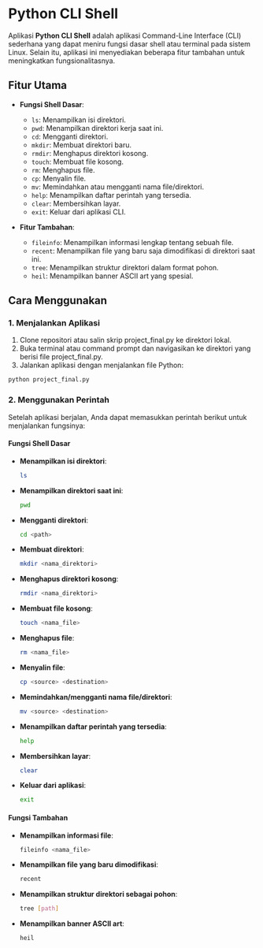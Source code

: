 # Python CLI Shell

Aplikasi **Python CLI Shell** adalah aplikasi Command-Line Interface (CLI) sederhana yang dapat meniru fungsi dasar shell atau terminal pada sistem Linux. Selain itu, aplikasi ini menyediakan beberapa fitur tambahan untuk meningkatkan fungsionalitasnya.

## Fitur Utama

- **Fungsi Shell Dasar**:
  - `ls`: Menampilkan isi direktori.
  - `pwd`: Menampilkan direktori kerja saat ini.
  - `cd`: Mengganti direktori.
  - `mkdir`: Membuat direktori baru.
  - `rmdir`: Menghapus direktori kosong.
  - `touch`: Membuat file kosong.
  - `rm`: Menghapus file.
  - `cp`: Menyalin file.
  - `mv`: Memindahkan atau mengganti nama file/direktori.
  - `help`: Menampilkan daftar perintah yang tersedia.
  - `clear`: Membersihkan layar.
  - `exit`: Keluar dari aplikasi CLI.

- **Fitur Tambahan**:
  - `fileinfo`: Menampilkan informasi lengkap tentang sebuah file.
  - `recent`: Menampilkan file yang baru saja dimodifikasi di direktori saat ini.
  - `tree`: Menampilkan struktur direktori dalam format pohon.
  - `heil`: Menampilkan banner ASCII art yang spesial.

## Cara Menggunakan

### 1. Menjalankan Aplikasi
1. Clone repositori atau salin skrip project_final.py ke direktori lokal.
2. Buka terminal atau command prompt dan navigasikan ke direktori yang berisi file project_final.py.
3. Jalankan aplikasi dengan menjalankan file Python:
```bash
python project_final.py
```
### 2. Menggunakan Perintah
Setelah aplikasi berjalan, Anda dapat memasukkan perintah berikut untuk menjalankan fungsinya:

#### Fungsi Shell Dasar
- **Menampilkan isi direktori**:
  ```bash
  ls
  ```
- **Menampilkan direktori saat ini**:
  ```bash
  pwd
  ```
- **Mengganti direktori**:
  ```bash
  cd <path>
  ```
- **Membuat direktori**:
  ```bash
  mkdir <nama_direktori>
  ```
- **Menghapus direktori kosong**:
  ```bash
  rmdir <nama_direktori>
  ```
- **Membuat file kosong**:
  ```bash
  touch <nama_file>
  ```
- **Menghapus file**:
  ```bash
  rm <nama_file>
  ```
- **Menyalin file**:
  ```bash
  cp <source> <destination>
  ```
- **Memindahkan/mengganti nama file/direktori**:
  ```bash
  mv <source> <destination>
  ```
- **Menampilkan daftar perintah yang tersedia**:
  ```bash
  help
  ```
- **Membersihkan layar**:
  ```bash
  clear
  ```
- **Keluar dari aplikasi**:
  ```bash
  exit
  ```

#### Fungsi Tambahan
- **Menampilkan informasi file**:
  ```bash
  fileinfo <nama_file>
  ```
- **Menampilkan file yang baru dimodifikasi**:
  ```bash
  recent
  ```
- **Menampilkan struktur direktori sebagai pohon**:
  ```bash
  tree [path]
  ```
- **Menampilkan banner ASCII art**:
  ```bash
  heil
  ```

